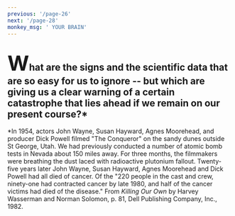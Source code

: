 ```yaml
---
previous: '/page-26'
next: '/page-28'
monkey_msg: ' YOUR BRAIN'
---
```


## <span style="font-size:47px;">W</span>hat are the signs and the scientific data that are so easy for us to ignore -- but which are giving us a clear warning of a certain catastrophe that lies ahead if we remain on our present course?*

*In 1954, actors John Wayne, Susan Hayward, Agnes Moorehead, and producer Dick Powell filmed "The Conqueror" on the sandy dunes outside St George, Utah. We had previously conducted a number of atomic bomb tests in Nevada about 150 miles away. For three months, the filmmakers were breathing the dust laced with radioactive plutonium fallout. Twenty-five years later John Wayne, Susan Hayward, Agnes Moorehead and Dick Powell had all died of cancer. Of the "220 people in the cast and crew, ninety-one had contracted cancer by late 1980, and half of the cancer victims had died of the disease." From _Killing Our Own_ by Harvey Wasserman and Norman Solomon, p. 81, Dell Publishing Company, Inc., 1982.

